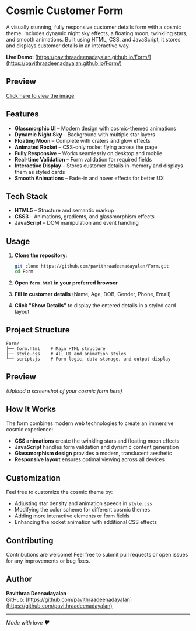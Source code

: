 # Cosmic Customer Form

A visually stunning, fully responsive customer details form with a cosmic theme. Includes dynamic night sky effects, a floating moon, twinkling stars, and smooth animations. Built using HTML, CSS, and JavaScript, it stores and displays customer details in an interactive way.

**Live Demo:** [https://pavithraadeenadayalan.github.io/Form/](https://pavithraadeenadayalan.github.io/Form/)

## Preview

[Click here to view the image](https://github.com/PavithraaDeenadayalan/Form/blob/main/form.png)

## Features

- **Glassmorphic UI** – Modern design with cosmic-themed animations
- **Dynamic Night Sky** – Background with multiple star layers
- **Floating Moon** – Complete with craters and glow effects
- **Animated Rocket** – CSS-only rocket flying across the page
- **Fully Responsive** – Works seamlessly on desktop and mobile
- **Real-time Validation** – Form validation for required fields
- **Interactive Display** – Stores customer details in-memory and displays them as styled cards
- **Smooth Animations** – Fade-in and hover effects for better UX

## Tech Stack

- **HTML5** – Structure and semantic markup
- **CSS3** – Animations, gradients, and glassmorphism effects
- **JavaScript** – DOM manipulation and event handling

## Usage

1. **Clone the repository:**
   ```bash
   git clone https://github.com/pavithraadeenadayalan/Form.git
   cd Form
   ```

2. **Open `form.html` in your preferred browser**

3. **Fill in customer details** (Name, Age, DOB, Gender, Phone, Email)

4. **Click "Show Details"** to display the entered details in a styled card layout

## Project Structure

```
Form/
├── form.html    # Main HTML structure
├── style.css    # All UI and animation styles
└── script.js    # Form logic, data storage, and output display
```

## Preview

*(Upload a screenshot of your cosmic form here)*

## How It Works

The form combines modern web technologies to create an immersive cosmic experience:

- **CSS animations** create the twinkling stars and floating moon effects
- **JavaScript** handles form validation and dynamic content generation
- **Glassmorphism design** provides a modern, translucent aesthetic
- **Responsive layout** ensures optimal viewing across all devices

## Customization

Feel free to customize the cosmic theme by:

- Adjusting star density and animation speeds in `style.css`
- Modifying the color scheme for different cosmic themes
- Adding more interactive elements or form fields
- Enhancing the rocket animation with additional CSS effects

## Contributing

Contributions are welcome! Feel free to submit pull requests or open issues for any improvements or bug fixes.

## Author

**Pavithraa Deenadayalan**  
GitHub: [https://github.com/pavithraadeenadayalan](https://github.com/pavithraadeenadayalan)

---

*Made with love ❤️*
